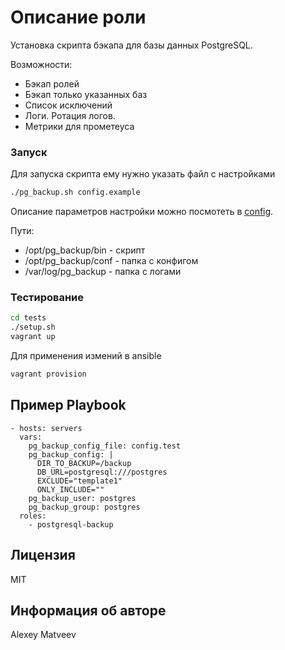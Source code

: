 Описание роли
=============

Установка скрипта бэкапа для базы данных PostgreSQL.

Возможности:

- Бэкап ролей
- Бэкап только указанных баз
- Список исключений
- Логи. Ротация логов.
- Метрики для прометеуса


### Запуск

Для запуска скрипта ему нужно указать файл с настройками

```bash
./pg_backup.sh config.example
```

Описание параметров настройки можно посмотеть в [config](files/config).

Пути:

- /opt/pg_backup/bin - скрипт
- /opt/pg_backup/conf - папка с конфигом
- /var/log/pg_backup - папка с логами


### Тестирование

```bash
cd tests
./setup.sh
vagrant up
```

Для применения измений в ansible

```bash
vagrant provision
```

Пример Playbook
---------------

    - hosts: servers
      vars:
        pg_backup_config_file: config.test
        pg_backup_config: |
          DIR_TO_BACKUP=/backup
          DB_URL=postgresql:///postgres
          EXCLUDE="template1"
          ONLY_INCLUDE=""
        pg_backup_user: postgres
        pg_backup_group: postgres
      roles:
        - postgresql-backup

Лицензия
--------

MIT

Информация об авторе
--------------------

Alexey Matveev
